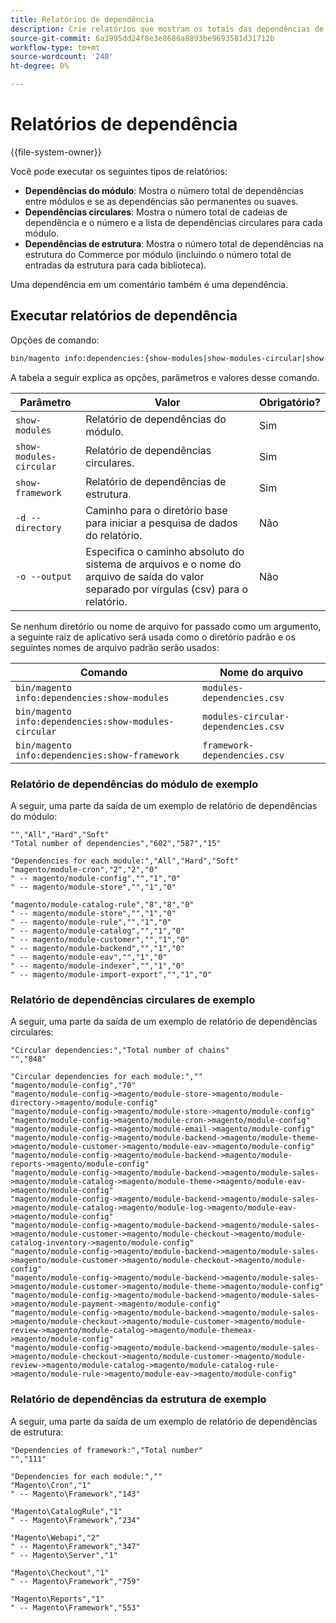```yaml
---
title: Relatórios de dependência
description: Crie relatórios que mostram os totais das dependências de módulo, circular e estrutura.
source-git-commit: 6a3995dd24f8e3e8686a8893be9693581d31712b
workflow-type: tm+mt
source-wordcount: '240'
ht-degree: 0%

---
```



# Relatórios de dependência

{{file-system-owner}}

Você pode executar os seguintes tipos de relatórios:

- **Dependências do módulo**: Mostra o número total de dependências entre módulos e se as dependências são permanentes ou suaves.
- **Dependências circulares**: Mostra o número total de cadeias de dependência e o número e a lista de dependências circulares para cada módulo.
- **Dependências de estrutura**: Mostra o número total de dependências na estrutura do Commerce por módulo (incluindo o número total de entradas da estrutura para cada biblioteca).

Uma dependência em um comentário também é uma dependência.

## Executar relatórios de dependência

Opções de comando:

```bash
bin/magento info:dependencies:{show-modules|show-modules-circular|show-framework} [-d|--directory="<path>"] [-o|--output="<path and filename"]
```

A tabela a seguir explica as opções, parâmetros e valores desse comando.

| Parâmetro | Valor | Obrigatório? |
| ----------------------- | -------------------------------------------------------------------------------------------------------------------- | --------- |
| `show-modules` | Relatório de dependências do módulo. | Sim |
| `show-modules-circular` | Relatório de dependências circulares. | Sim |
| `show-framework` | Relatório de dependências de estrutura. | Sim |
| `-d --directory` | Caminho para o diretório base para iniciar a pesquisa de dados do relatório. | Não |
| `-o --output` | Especifica o caminho absoluto do sistema de arquivos e o nome do arquivo de saída do valor separado por vírgulas (csv) para o relatório. | Não |

Se nenhum diretório ou nome de arquivo for passado como um argumento, a seguinte raiz de aplicativo será usada como o diretório padrão e os seguintes nomes de arquivo padrão serão usados:

| Comando | Nome do arquivo |
| ----------------------------------------------------- | ----------------------------------- |
| `bin/magento info:dependencies:show-modules` | `modules-dependencies.csv` |
| `bin/magento info:dependencies:show-modules-circular` | `modules-circular-dependencies.csv` |
| `bin/magento info:dependencies:show-framework` | `framework-dependencies.csv` |

### Relatório de dependências do módulo de exemplo

A seguir, uma parte da saída de um exemplo de relatório de dependências do módulo:

```terminal
"","All","Hard","Soft"
"Total number of dependencies","602","587","15"

"Dependencies for each module:","All","Hard","Soft"
"magento/module-cron","2","2","0"
" -- magento/module-config","","1","0"
" -- magento/module-store","","1","0"

"magento/module-catalog-rule","8","8","0"
" -- magento/module-store","","1","0"
" -- magento/module-rule","","1","0"
" -- magento/module-catalog","","1","0"
" -- magento/module-customer","","1","0"
" -- magento/module-backend","","1","0"
" -- magento/module-eav","","1","0"
" -- magento/module-indexer","","1","0"
" -- magento/module-import-export","","1","0"
```

### Relatório de dependências circulares de exemplo

A seguir, uma parte da saída de um exemplo de relatório de dependências circulares:

```terminal
"Circular dependencies:","Total number of chains"
"","848"

"Circular dependencies for each module:",""
"magento/module-config","70"
"magento/module-config->magento/module-store->magento/module-directory->magento/module-config"
"magento/module-config->magento/module-store->magento/module-config"
"magento/module-config->magento/module-cron->magento/module-config"
"magento/module-config->magento/module-email->magento/module-config"
"magento/module-config->magento/module-backend->magento/module-theme->magento/module-customer->magento/module-eav->magento/module-config"
"magento/module-config->magento/module-backend->magento/module-reports->magento/module-config"
"magento/module-config->magento/module-backend->magento/module-sales->magento/module-catalog->magento/module-theme->magento/module-eav->magento/module-config"
"magento/module-config->magento/module-backend->magento/module-sales->magento/module-catalog->magento/module-log->magento/module-eav->magento/module-config"
"magento/module-config->magento/module-backend->magento/module-sales->magento/module-customer->magento/module-checkout->magento/module-catalog-inventory->magento/module-config"
"magento/module-config->magento/module-backend->magento/module-sales->magento/module-customer->magento/module-checkout->magento/module-config"
"magento/module-config->magento/module-backend->magento/module-sales->magento/module-customer->magento/module-theme->magento/module-config"
"magento/module-config->magento/module-backend->magento/module-sales->magento/module-payment->magento/module-config"
"magento/module-config->magento/module-backend->magento/module-sales->magento/module-checkout->magento/module-customer->magento/module-review->magento/module-catalog->magento/module-themeax->magento/module-config"
"magento/module-config->magento/module-backend->magento/module-sales->magento/module-checkout->magento/module-customer->magento/module-review->magento/module-catalog->magento/module-catalog-rule->magento/module-rule->magento/module-eav->magento/module-config"
```

### Relatório de dependências da estrutura de exemplo

A seguir, uma parte da saída de um exemplo de relatório de dependências de estrutura:

```terminal
"Dependencies of framework:","Total number"
"","111"

"Dependencies for each module:",""
"Magento\Cron","1"
" -- Magento\Framework","143"

"Magento\CatalogRule","1"
" -- Magento\Framework","234"

"Magento\Webapi","2"
" -- Magento\Framework","347"
" -- Magento\Server","1"

"Magento\Checkout","1"
" -- Magento\Framework","759"

"Magento\Reports","1"
" -- Magento\Framework","553"
```

